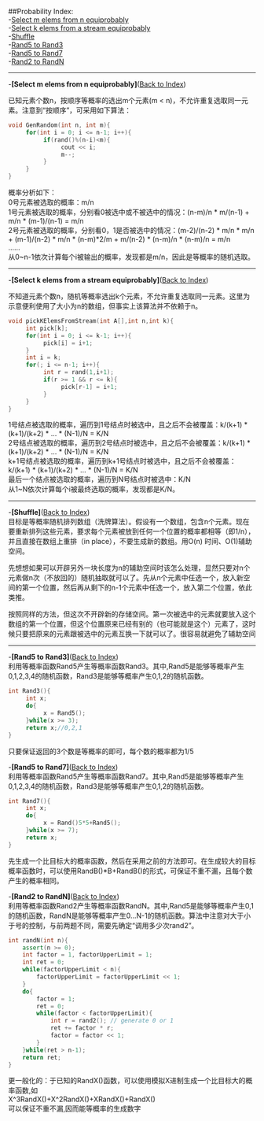 ##Probability
<a name="AnchorIndex" id="AnchorIndex"></a>
Index:  
-[Select m elems from n equiprobably](#Anchor1)  
-[Select k elems from a stream equiprobably](#Anchor2)  
-[Shuffle](#Anchor3)  
-[Rand5 to Rand3](#Anchor4)  
-[Rand5 to Rand7](#Anchor5)  
-[Rand2 to RandN](#Anchor6)  

-------
<a name="Anchor1" id="Anchor1"></a>
-**[Select m elems from n equiprobably]**([Back to Index](#AnchorIndex))    

已知元素个数n，按顺序等概率的选出m个元素(m < n)，不允许重复选取同一元素。注意到“按顺序”，可采用如下算法：    
```cpp
void GenRandom(int n, int m){
     for(int i = 0; i <= n-1; i++){
          if(rand()%(n-i)<m){
               cout << i;
               m--;
          }
     }
}
```
概率分析如下：  
0号元素被选取的概率：m/n                                                                                                                         
1号元素被选取的概率，分别看0被选中或不被选中的情况：(n-m)/n * m/(n-1) + m/n * (m-1)/(n-1) = m/n  
2号元素被选取的概率，分别看0，1是否被选中的情况：(m-2)/(n-2) * m/n * m/n + (m-1)/(n-2) * m/n * (n-m)*2/m + m/(n-2) * (n-m)/n * (n-m)/n = m/n  
……  
从0~n-1依次计算每个i被输出的概率，发现都是m/n，因此是等概率的随机选取。  

-------
<a name="Anchor2" id="Anchor2"></a>
-**[Select k elems from a stream equiprobably]**([Back to Index](#AnchorIndex))    

不知道元素个数n，随机等概率选出k个元素，不允许重复选取同一元素。这里为示意便利使用了大小为n的数组，但事实上该算法并不依赖于n。    
```cpp
void pickKElemsFromStream(int A[],int n,int k){
     int pick[k];
     for(int i = 0; i <= k-1; i++){
          pick[i] = i+1;     
     }
     int i = k;
     for(; i <= n-1; i++){
          int r = rand(1,i+1);
          if(r >= 1 && r <= k){
               pick[r-1] = i+1;
          }
     }
}
```
1号结点被选取的概率，遍历到1号结点时被选中，且之后不会被覆盖：k/(k+1) * (k+1)/(k+2) * … * (N-1)/N = K/N  
2号结点被选取的概率，遍历到2号结点时被选中，且之后不会被覆盖：k/(k+1) * (k+1)/(k+2) * … * (N-1)/N = K/N  
k+1号结点被选取的概率，遍历到k+1号结点时被选中，且之后不会被覆盖：k/(k+1) * (k+1)/(k+2) * … * (N-1)/N = K/N  
最后一个结点被选取的概率，遍历到N号结点时被选中：K/N  
从1~N依次计算每个i被最终选取的概率，发现都是K/N。  

-------
<a name="Anchor3" id="Anchor3"></a>
-**[Shuffle]**([Back to Index](#AnchorIndex))    
目标是等概率随机排列数组（洗牌算法）。假设有一个数组，包含n个元素。现在要重新排列这些元素，要求每个元素被放到任何一个位置的概率都相等（即1/n），并且直接在数组上重排（in place），不要生成新的数组。用O(n) 时间、O(1)辅助空间。  

先想想如果可以开辟另外一块长度为n的辅助空间时该怎么处理，显然只要对n个元素做n次（不放回的）随机抽取就可以了。先从n个元素中任选一个，放入新空间的第一个位置，然后再从剩下的n-1个元素中任选一个，放入第二个位置，依此类推。  

按照同样的方法，但这次不开辟新的存储空间。第一次被选中的元素就要放入这个数组的第一个位置，但这个位置原来已经有别的（也可能就是这个）元素了，这时候只要把原来的元素跟被选中的元素互换一下就可以了。很容易就避免了辅助空间

-------
<a name="Anchor4" id="Anchor4"></a>
-**[Rand5 to Rand3]**([Back to Index](#AnchorIndex))  
利用等概率函数Rand5产生等概率函数Rand3。其中,Rand5是能够等概率产生0,1,2,3,4的随机函数，Rand3是能够等概率产生0,1,2的随机函数。
```cpp
int Rand3(){
     int x;
     do{
          x = Rand5();
     }while(x >= 3);
     return x;//0,2,1
}
```
只要保证返回的3个数是等概率的即可，每个数的概率都为1/5

<a name="Anchor5" id="Anchor5"></a>
-**[Rand5 to Rand7]**([Back to Index](#AnchorIndex))  
利用等概率函数Rand5产生等概率函数Rand7。其中,Rand5是能够等概率产生0,1,2,3,4的随机函数，Rand3是能够等概率产生0,1,2的随机函数。
```cpp
int Rand7(){
     int x;
     do{
          x = Rand()5*5+Rand5();
     }while(x >= 7);
     return x;
}
```
先生成一个比目标大的概率函数，然后在采用之前的方法即可。在生成较大的目标概率函数时，可以使用RandB()*B+RandB()的形式，可保证不重不漏，且每个数产生的概率相同。  

<a name="Anchor6" id="Anchor6"></a>
-**[Rand2 to RandN]**([Back to Index](#AnchorIndex))  
利用等概率函数Rand2产生等概率函数RandN。其中,Rand5是能够等概率产生0,1的随机函数，RandN是能够等概率产生0...N-1的随机函数。算法中注意对大于小于号的控制，与前两题不同，需要先确定“调用多少次rand2”。
```cpp
int randN(int n){
    assert(n >= 0);
    int factor = 1, factorUpperLimit = 1;
    int ret = 0;
    while(factorUpperLimit < n){
        factorUpperLimit = factorUpperLimit << 1;
    }
    do{
        factor = 1;
        ret = 0;
        while(factor < factorUpperLimit){
            int r = rand2(); // generate 0 or 1
            ret += factor * r;
            factor = factor << 1;
        }
    }while(ret > n-1);
    return ret;
}
```

更一般化的：于已知的RandX()函数，可以使用模拟X进制生成一个比目标大的概率函数,如   
     X^3RandX()+X^2RandX()+XRandX()+RandX()   
可以保证不重不漏,因而能等概率的生成数字  


